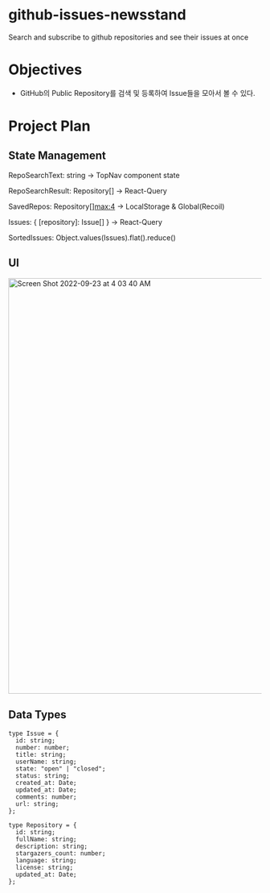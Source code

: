 # github-issues-newsstand

Search and subscribe to github repositories and see their issues at once

# Objectives

- GitHub의 Public Repository를 검색 및 등록하여 Issue들을 모아서 볼 수 있다.

# Project Plan

## State Management

RepoSearchText: string -> TopNav component state

RepoSearchResult: Repository[] -> React-Query

SavedRepos: Repository[]<max:4> -> LocalStorage & Global(Recoil)

Issues: {
[repository]: Issue[]
} -> React-Query

SortedIssues: Object.values(Issues).flat().reduce()

## UI

<img width="825" alt="Screen Shot 2022-09-23 at 4 03 40 AM" src="https://user-images.githubusercontent.com/69628701/191830897-68a4a9f8-cbd4-4033-aacb-f76905fe9d5c.png">

## Data Types

```
type Issue = {
  id: string;
  number: number;
  title: string;
  userName: string;
  state: "open" | "closed";
  status: string;
  created_at: Date;
  updated_at: Date;
  comments: number;
  url: string;
};

type Repository = {
  id: string;
  fullName: string;
  description: string;
  stargazers_count: number;
  language: string;
  license: string;
  updated_at: Date;
};
```

